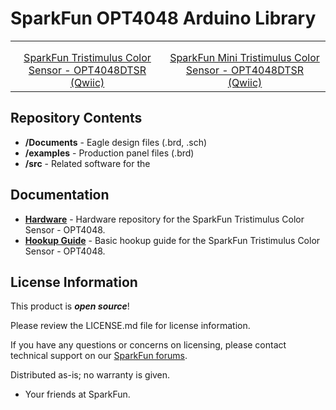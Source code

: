 SparkFun OPT4048 Arduino Library
========================================

<table class="table table-hover table-striped table-bordered">
    <tr>
        <th class="text-center"> 
        </th>
        <th class="text-center">
        </th>
    </tr>
    <tr align="center">
        <td><a href="https://www.sparkfun.com/products/22638"><img src="https://cdn.sparkfun.com/assets/parts/2/2/7/9/8/22638-_SEN_SparkFun_Tristimulus_Color_Sensor-_01.jpg" alt=""></a></td>
        <td><a href="https://www.sparkfun.com/products/22639"><img src="https://cdn.sparkfun.com/assets/parts/2/2/7/9/9/22639-_SEN_SparkFun_Mini_Tristimulus_Color_Sensor-_01.jpg" alt=""></a></td>
    </tr>
    <tr align="center">
        <td><a href="https://www.sparkfun.com/products/22638">SparkFun Tristimulus Color Sensor - OPT4048DTSR (Qwiic)</a></td>
        <td><a href="https://www.sparkfun.com/products/22639">SparkFun Mini Tristimulus Color Sensor - OPT4048DTSR (Qwiic)</a></td>
    </tr>
</table>

Repository Contents
-------------------

* **/Documents** - Eagle design files (.brd, .sch)
* **/examples** - Production panel files (.brd)
* **/src** - Related software for the <PRODUCT NAME>

Documentation
--------------
* **[Hardware](https://github.com/sparkfun/SparkFun_Tristimulus_Color_Sensor-OPT4048)** - Hardware repository for the SparkFun Tristimulus Color Sensor - OPT4048.
* **[Hookup Guide](http://docs.sparkfun.com/SparkFun_Tristimulus_Color_Sensor-OPT4048/)** - Basic hookup guide for the SparkFun Tristimulus Color Sensor - OPT4048.


License Information
-------------------

This product is _**open source**_! 

Please review the LICENSE.md file for license information. 

If you have any questions or concerns on licensing, please contact technical support on our [SparkFun forums](https://forum.sparkfun.com/viewforum.php?f=152).

Distributed as-is; no warranty is given.

- Your friends at SparkFun.

_<COLLABORATION CREDIT>_
